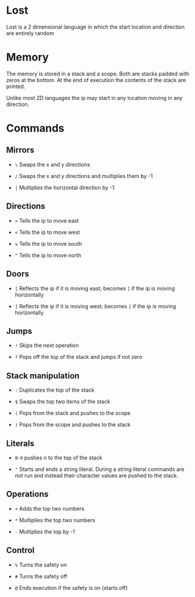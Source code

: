 # Lost

Lost is a 2 dimensional language in which the start location and direction are
entirely random

# Memory

The memory is stored in a stack and a scope.  Both are stacks padded with zeros at the bottom.
At the end of execution the contents of the stack are printed.

Unlike most 2D languages the ip may start in any location moving in any direction.

# Commands

## Mirrors

- `\` Swaps the x and y directions

- `/` Swaps the x and y directions and multiplies them by -1

- `|` Multiplies the horizontal direction by -1

## Directions

- `>` Tells the ip to move east

- `<` Tells the ip to move west

- `v` Tells the ip to move south

- `^` Tells the ip to move north

## Doors

- `[` Reflects the ip if it is moving east; becomes `]` if the ip is moving horizontally

- `]` Reflects the ip if it is moving west; becomes `[` if the ip is moving horizontally

## Jumps

- `!` Skips the next operation

- `?` Pops off the top of the stack and jumps if not zero

## Stack manipulation

- `:` Duplicates the top of the stack

- `$` Swaps the top two items of the stack

- `(` Pops from the stack and pushes to the scope

- `)` Pops from the scope and pushes to the stack

## Literals

- `0`-`9` pushes n to the top of the stack

- `"` Starts and ends a string literal.  During a string literal commands are not run and instead their character values are pushed to the stack.

## Operations

- `+` Adds the top two numbers

- `*` Multiplies the top two numbers

- `-` Multiplies the top by -1

## Control

- `%` Turns the safety on

- `#` Turns the safety off

- `@` Ends execution if the safety is on (starts off)
